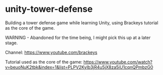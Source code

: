 # unity-tower-defense
Building a tower defense game while learning Unity, using Brackeys tutorial as the core of the game.

WARNING - Abandoned for the time being, I might pick this up at a later stage.

Channel:
https://www.youtube.com/brackeys

Tutorial used as the core of the game:
https://www.youtube.com/watch?v=beuoNuK2tbk&index=1&list=PLPV2KyIb3jR4u5jX8za5iU1cqnQPmbzG0
